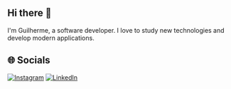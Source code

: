 ## Hi there 👋

I'm Guilherme, a software developer. I love to study new technologies and develop modern applications.

## 🌐 Socials
[![Instagram](https://img.shields.io/badge/Instagram-%23E4405F.svg?logo=Instagram&logoColor=white)](https://instagram.com/guilherme_kuehl) [![LinkedIn](https://img.shields.io/badge/LinkedIn-%230077B5.svg?logo=linkedin&logoColor=white)](https://www.linkedin.com/in/guilherme-kuehl-kellermann-a3717b1a1/)
